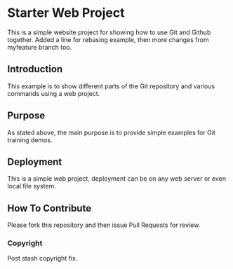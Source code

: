 # Starter Web Project
This is a simple website project for showing how to use Git and Github together. Added a line for rebasing example, then more changes from myfeature branch too.

## Introduction
This example is to show different parts of the Git repository and various commands using a web project.

## Purpose
As stated above, the main purpose is to provide simple examples for Git training demos.

## Deployment
This is a simple web project, deployment can be on any web server or even local file system.

## How To Contribute
Please fork this repository and then issue Pull Requests for review.

### Copyright
Post stash copyright fix.

